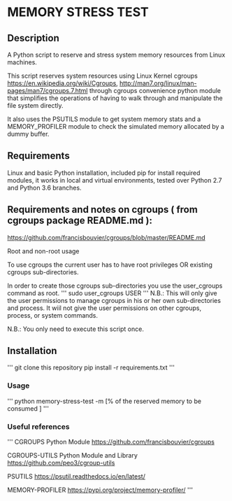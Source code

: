 # MEMORY STRESS TEST

## Description
A Python script to reserve and stress system memory resources from Linux machines.

This script reserves system resources using Linux Kernel cgroups https://en.wikipedia.org/wiki/Cgroups, 
http://man7.org/linux/man-pages/man7/cgroups.7.html through cgroups convenience python module that simplifies 
the operations of having to walk through and manipulate the file system directly.

It also uses the PSUTILS module to get system memory stats and a MEMORY_PROFILER module to check the simulated memory
allocated by a dummy buffer.

## Requirements
Linux and basic Python installation, included pip for install required modules, 
it works in local and virtual environments, tested over Python 2.7 and Python 3.6 branches.

## Requirements and notes on cgroups ( from cgroups package README.md ):
https://github.com/francisbouvier/cgroups/blob/master/README.md

Root and non-root usage

To use cgroups the current user has to have root privileges OR existing cgroups sub-directories.

In order to create those cgroups sub-directories you use the user_cgroups command as root.
'''
sudo user_cgroups USER
'''
N.B.: This will only give the user permissions to manage cgroups in his or her own sub-directories and process. It wiil not give the user permissions on other cgroups, process, or system commands.

N.B.: You only need to execute this script once.

## Installation
'''
git clone this repository
pip install -r requirements.txt
'''

### Usage
'''
python memory-stress-test -m [% of the reserved memory to be consumed ]
'''

### Useful references
'''
CGROUPS Python Module
https://github.com/francisbouvier/cgroups

CGROUPS-UTILS Python Module and Library
https://github.com/peo3/cgroup-utils

PSUTILS
https://psutil.readthedocs.io/en/latest/

MEMORY-PROFILER
https://pypi.org/project/memory-profiler/
'''
